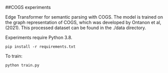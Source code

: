 ##COGS experiments

Edge Transformer for semantic parsing with COGS. The model is trained on the graph representation of COGS, which was developed by Ontanon et al, (2021). This processed dataset can be found in the ./data directory.

Experiments require Python 3.8. 
```
pip install -r requirements.txt
```

To train:
```
python train.py
```
